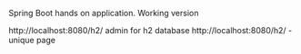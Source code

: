 Spring Boot hands on application.
Working version

http://localhost:8080/h2/ admin for h2 database
http://localhost:8080/h2/ - unique page
